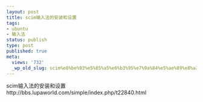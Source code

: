 ```yaml
---
layout: post
title: scim输入法的安装和设置
tags:
- ubuntu
- 输入法
status: publish
type: post
published: true
meta:
  views: '732'
  _wp_old_slug: scim%e8%be%93%e5%85%a5%e6%b3%95%e7%9a%84%e5%ae%89%e8%a3%85%e5%92%8c%e8%ae%be%e7%bd%ae
---
```

scim输入法的安装和设置http://bbs.lupaworld.com/simple/index.php/t22840.html
